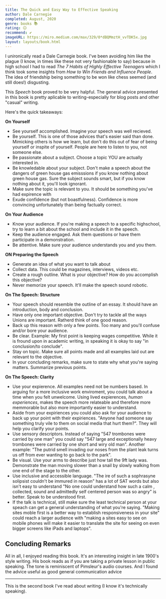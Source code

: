 ```yaml
---
title: The Quick and Easy Way to Effective Speaking 
author: Dale Carnegie
completed: August, 2020
genre: books 📚
rating: 😐
recommend: ✔️
imageURL: https://miro.medium.com/max/329/0*dBQMmztH_vvTDK5x.jpg
layout: layouts/book.html
---
```


I unironically read a Dale Carnegie book. I've been avoiding him like the plague (I know, in times like these not very fashionable to say) because in high school I had to read *The 7 Habits of Highly Effective Teenagers* which I think took some insights from *How to Win Friends and Influence People*. The idea of friendship  being something to be won like chess seemed (and still does!) disgusting. 

This *Speech* book proved to be very halpful. The general advice presented in this book is pretty aplicable to writing-especially for blog posts and other "casual" writing.

Here's the quick takeaways:

**On Yourself** 

* See yourself accomplished. Imagine your speech was well recieved.
* Be yourself. This is one of those advices that's easier said than done. Mimicking others is how we learn, but don't do this out of fear of being yourself or inspite of yourself. People are here to listen to you, not someone else.
* Be passionate about a subject. Choose a topic YOU are actually interested in. 
* Be knowledable about your subject. Don't make a speech about the dangers of green house gas emisssions if you know nothing about green house gas. Sure the subject sounds smart, but if you know nothing about it, you'll look ignorant.
* Make sure the topic is relevant to you. It should be something you've had expirence with
* Exude confidence (but not boastfulness). Confidence is more convincing unfortunately than being factually correct. 

**On Your Audience**

* Know your audience. If you're making a speech to a specific highschool, try to learn a bit about the school and include it in the speech.
* Keep the audience engaged. Ask them questions or have them participate in a demonstration.
* Be attentive. Make sure your audience understands you and you them.

**ON Preparing the Speech**

* Generate an idea of what you want to talk about
* Collect data. This could be magazines, interviews, videos etc.
* Create a rough outline. What is your objective? How do you accomplish this objective?
* Never memorize your speech. It'll make the speech sound robotic.

**On The Speech: Structure**

* Your speech should resemble the outline of an essay. It should have an introduction, body and conclusion.
* Have only one important objective. Don't try to tackle all the ways Unions are important. Ratherd think of one good reason.
* Back up this reason with only a few points. Too many and you'll confuse and/or bore your audience.
* Be clear. Example: My first point is keeping wages competitive. While it is fround upon in academic writing, in speaking it is okay to say "in conclusion/to conclude".
* Stay on topic. Make sure all points made and all examples laid out are relevant to the objective.
* In your concluding remarks, make sure to state why what you're saying matters. Summarize previous points.

**On The Speech: Clarity**

* Use your expierence. All examples need not be numbers based. In arguing for a more inclusive work enviroment, you could talk about a time when you felt unwelcome. Using lived expierences, *human experiences*, makes the speech more relateable and therefore more memmorable but also more importantly easier to understand.
* Aside from your expiriences you could also ask for your audience to back up your point with their expiriences. "Anyone had someone say something truly vile to them on social media that hurt them?". They will help you clarify your points.
* Use sensory descriptors. Instead of saying "547 trombones were carried by one man" you could say "547 large and exceptionally heavy trombones were carried by one short and wiry old man". Another example: "The putrid smell invading our noses from the plant leak turns us off from ever wanting to go back to the park".
* Be visual. Use your arms to describe just how tall the 9ft lady was. Demonstrate the man moving slower than a snail by slowly walking from one end of the stage to the other.
* Use inclusive and accessible language. "The ire of such a sophrasyne solipsist couldn't be immured in reason" has a lot of SAT words but also isn't easy to understand "No one could understand how such a calm , collected, sound and admittedly self centered person was so angry" is better. Speak to be understood first.
* If the talk is technical, still make sure the least technical person at your speach can get a general understanding of what you're saying. "Making sites moble first is a better way to establish responsiveness in your site" could reach a larger audience with "making a sites easy to see on mobile phones will make it easier to translate the site for seeing on even bigger screens like iPads and laptops". 

## Concluding Remarks

All in all, I enjoyed reading this book. It's an interesting insight in late 1900's style writing. His book reads as if you are taking a private lesson in public speaking. The tone is reminiscent of Pimsleur's audio courses. And I found the advice useful as good general communication advice
___
This is the second book I've read about writing (I know it's technically speaking).
